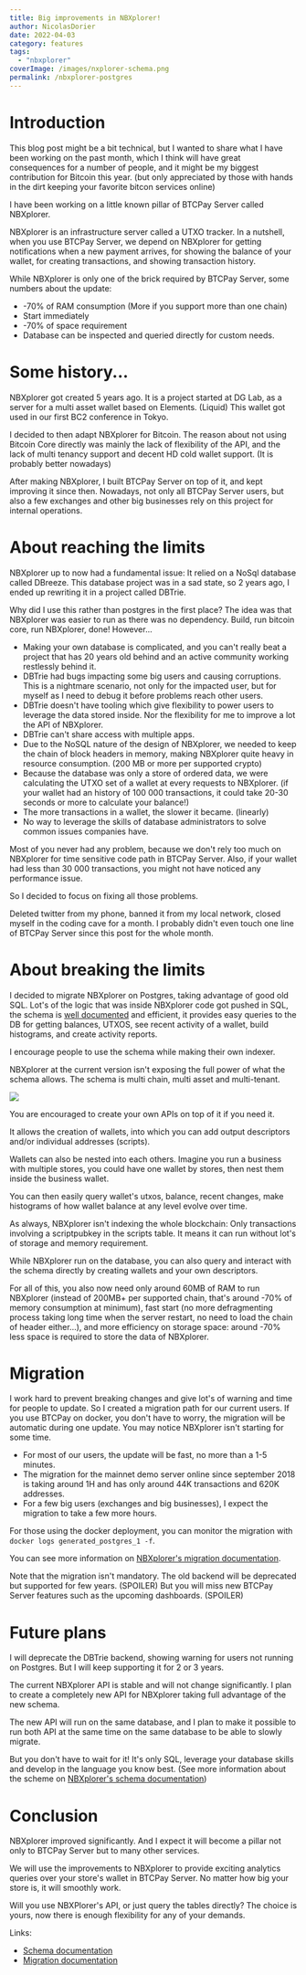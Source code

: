 ```yaml
---
title: Big improvements in NBXplorer!
author: NicolasDorier
date: 2022-04-03
category: features
tags:
  - "nbxplorer"
coverImage: /images/nxplorer-schema.png
permalink: /nbxplorer-postgres
---
```


# Introduction

This blog post might be a bit technical, but I wanted to share what I have been working on the past month, which I think will have great consequences for a number of people, and it might be my biggest contribution for Bitcoin this year. (but only appreciated by those with hands in the dirt keeping your favorite bitcon services online)

I have been working on a little known pillar of BTCPay Server called NBXplorer.

NBXplorer is an infrastructure server called a UTXO tracker. In a nutshell, when you use BTCPay Server, we depend on NBXplorer for getting notifications when a new payment arrives, for showing the balance of your wallet, for creating transactions, and showing transaction history.

While NBXplorer is only one of the brick required by BTCPay Server, some numbers about the update:

* -70% of RAM consumption (More if you support more than one chain)
* Start immediately
* -70% of space requirement
* Database can be inspected and queried directly for custom needs.

# Some history...

NBXplorer got created 5 years ago. It is a project started at DG Lab, as a server for a multi asset wallet based on Elements. (Liquid)
This wallet got used in our first BC2 conference in Tokyo. 

I decided to then adapt NBXplorer for Bitcoin. The reason about not using Bitcoin Core directly was mainly the lack of flexibility of the API, and the lack of multi tenancy support and decent HD cold wallet support. (It is probably better nowadays)

After making NBXplorer, I built BTCPay Server on top of it, and kept improving it since then. Nowadays, not only all BTCPay Server users, but also a few exchanges and other big businesses rely on this project for internal operations.

# About reaching the limits

NBXplorer up to now had a fundamental issue:
It relied on a NoSql database called DBreeze. This database project was in a sad state, so 2 years ago, I ended up rewriting it in a project called DBTrie.

Why did I use this rather than postgres in the first place? The idea was that NBXplorer was easier to run as there was no dependency. Build, run bitcoin core, run NBXplorer, done! However...

* Making your own database is complicated, and you can't really beat a project that has 20 years old behind and an active community working restlessly behind it.
* DBTrie had bugs impacting some big users and causing corruptions. This is a nightmare scenario, not only for the impacted user, but for myself as I need to debug it before problems reach other users.
* DBTrie doesn't have tooling which give flexibility to power users to leverage the data stored inside. Nor the flexibility for me to improve a lot the API of NBXplorer.
* DBTrie can't share access with multiple apps.
* Due to the NoSQL nature of the design of NBXplorer, we needed to keep the chain of block headers in memory, making NBXplorer quite heavy in resource consumption. (200 MB or more per supported crypto)
* Because the database was only a store of ordered data, we were calculating the UTXO set of a wallet at every requests to NBXplorer. (if your wallet had an history of 100 000 transactions, it could take 20-30 seconds or more to calculate your balance!)
* The more transactions in a wallet, the slower it became. (linearly)
* No way to leverage the skills of database administrators to solve common issues companies have.

Most of you never had any problem, because we don't rely too much on NBXplorer for time sensitive code path in BTCPay Server.
Also, if your wallet had less than 30 000 transactions, you might not have noticed any performance issue.

So I decided to focus on fixing all those problems.

Deleted twitter from my phone, banned it from my local network, closed myself in the coding cave for a month.
I probably didn't even touch one line of BTCPay Server since this post for the whole month.


# About breaking the limits

I decided to migrate NBXplorer on Postgres, taking advantage of good old SQL.
Lot's of the logic that was inside NBXplorer code got pushed in SQL, the schema is [well documented](https://github.com/dgarage/NBXplorer/tree/master/docs/Postgres-Schema.md) and efficient, it provides easy queries to the DB for getting balances, UTXOS, see recent activity of a wallet, build histograms, and create activity reports.

I encourage people to use the schema while making their own indexer.

NBXplorer at the current version isn't exposing the full power of what the schema allows.
The schema is multi chain, multi asset and multi-tenant.

![](/images/nxplorer-schema.png)

You are encouraged to create your own APIs on top of it if you need it.

It allows the creation of wallets, into which you can add output descriptors and/or individual addresses (scripts).

Wallets can also be nested into each others. Imagine you run a business with multiple stores, you could have one wallet by stores, then nest them inside the business wallet.

You can then easily query wallet's utxos, balance, recent changes, make histograms of how wallet balance at any level evolve over time.

As always, NBXplorer isn't indexing the whole blockchain: Only transactions involving a scriptpubkey in the scripts table. It means it can run without lot's of storage and memory requirement.

While NBXplorer run on the database, you can also query and interact with the schema directly by creating wallets and your own descriptors.

For all of this, you also now need only around 60MB of RAM to run NBXplorer (instead of 200MB+ per supported chain, that's around -70% of memory consumption at minimum), fast start (no more defragmenting process taking long time when the server restart, no need to load the chain of header either...), and more efficiency on storage space: around -70% less space is required to store the data of NBXplorer.

# Migration

I work hard to prevent breaking changes and give lot's of warning and time for people to update.
So I created a migration path for our current users. If you use BTCPay on docker, you don't have to worry, the migration will be automatic during one update. You may notice NBXplorer isn't starting for some time.

* For most of our users, the update will be fast, no more than a 1-5 minutes.
* The migration for the mainnet demo server online since september 2018 is taking around 1H and has only around 44K transactions and 620K addresses.
* For a few big users (exchanges and big businesses), I expect the migration to take a few more hours.

For those using the docker deployment, you can monitor the migration with `docker logs generated_postgres_1 -f`.

You can see more information on [NBXplorer's migration documentation](https://github.com/dgarage/NBXplorer/tree/master/docs/Postgres-Migration.md).

Note that the migration isn't mandatory. The old backend will be deprecated but supported for few years. (SPOILER) But you will miss new BTCPay Server features such as the upcoming dashboards. (SPOILER) 

# Future plans

I will deprecate the DBTrie backend, showing warning for users not running on Postgres. But I will keep supporting it for 2 or 3 years.

The current NBXplorer API is stable and will not change significantly.
I plan to create a completely new API for NBXplorer taking full advantage of the new schema.

The new API will run on the same database, and I plan to make it possible to run both API at the same time on the same database to be able to slowly migrate.

But you don't have to wait for it! It's only SQL, leverage your database skills and develop in the language you know best. (See more information about the scheme on [NBXplorer's schema documentation](https://github.com/dgarage/NBXplorer/tree/master/docs/Postgres-Schema.md))

# Conclusion

NBXplorer improved significantly. And I expect it will become a pillar not only to BTCPay Server but to many other services.

We will use the improvements to NBXplorer to provide exciting analytics queries over your store's wallet in BTCPay Server. No matter how big your store is, it will smoothly work.

Will you use NBXPlorer's API, or just query the tables directly? The choice is yours, now there is enough flexibility for any of your demands.

Links:
* [Schema documentation](https://github.com/dgarage/NBXplorer/tree/master/docs/Postgres-Schema.md)
* [Migration documentation](https://github.com/dgarage/NBXplorer/tree/master/docs/Postgres-Migration.md)